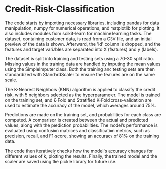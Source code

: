 # Credit-Risk-Classification
The code starts by importing necessary libraries, including pandas for data manipulation, numpy for numerical operations, and matplotlib for plotting. It also includes modules from scikit-learn for machine learning tasks. The dataset, containing customer data, is read from a CSV file, and an initial preview of the data is shown. Afterward, the 'id' column is dropped, and the features and target variables are separated into X (features) and y (labels).

The dataset is split into training and testing sets using a 70-30 split ratio. Missing values in the training data are handled by imputing the mean values using the SimpleImputer class. Both the training and testing sets are then standardized with StandardScaler to ensure the features are on the same scale.

The K-Nearest Neighbors (KNN) algorithm is applied to classify the credit risk, with 5 neighbors selected as the hyperparameter. The model is trained on the training set, and K-Fold and Stratified K-Fold cross-validation are used to estimate the accuracy of the model, which averages around 75%.

Predictions are made on the training set, and probabilities for each class are computed. A comparison is created between the actual and predicted values, along with the prediction probabilities. The model’s performance is evaluated using confusion matrices and classification metrics, such as precision, recall, and F1-score, showing an accuracy of 81% on the training data.

The code then iteratively checks how the model's accuracy changes for different values of k, plotting the results. Finally, the trained model and the scaler are saved using the pickle library for future use.






